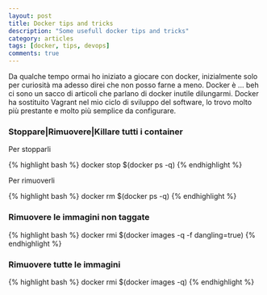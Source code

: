 ```yaml
---
layout: post
title: Docker tips and tricks
description: "Some usefull docker tips and tricks"
category: articles
tags: [docker, tips, devops]
comments: true
---
```


Da qualche tempo ormai ho iniziato a giocare con docker, inizialmente solo per curiosità ma adesso direi che non posso farne a meno. Docker è ... beh ci sono un sacco di articoli che parlano di docker inutile dilungarmi.
Docker ha sostituito Vagrant nel mio ciclo di sviluppo del software, lo trovo molto più prestante e molto più semplice da configurare.

### Stoppare|Rimuovere|Killare tutti i container

Per stopparli

{% highlight bash %}
docker stop $(docker ps -q)
{% endhighlight %}

Per rimuoverli

{% highlight bash %}
docker rm $(docker ps -q)
{% endhighlight %}

### Rimuovere le immagini non taggate

{% highlight bash %}
docker rmi $(docker images -q -f dangling=true)
{% endhighlight %}


### Rimuovere tutte le immagini

{% highlight bash %}
docker rmi $(docker images -q)
{% endhighlight %}
